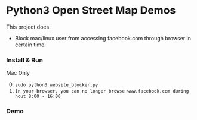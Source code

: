 # Python3 Open Street Map Demos

This project does:

- Block mac/linux user from accessing facebook.com through browser in certain time.

### Install & Run

Mac Only

0. `sudo python3 website_blocker.py`
1. `In your browser, you can no longer browse www.facebook.com during hout 8:00 - 16:00`

### Demo
